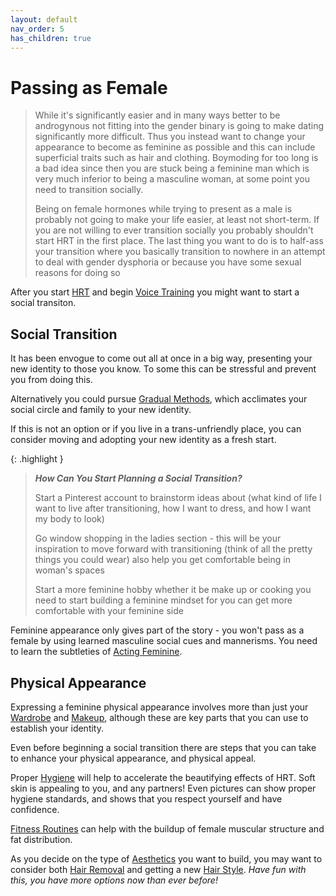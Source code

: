 ```yaml
---
layout: default
nav_order: 5
has_children: true
---
```


# Passing as Female

> While it's significantly easier and in many ways better to be androgynous not fitting into the gender 
binary is going to make dating significantly more difficult. Thus you instead want to change your 
appearance to become as feminine as possible and this can include superficial traits such as hair and 
clothing. Boymoding for too long is a bad idea since then you are stuck being a feminine man which is 
very much inferior to being a masculine woman, at some point you need to transition socially. 
>
> Being on female hormones while trying to present as a male is probably not going to make your life 
easier, at least not short-term. If you are not willing to ever transition socially you probably shouldn't 
start HRT in the first place. The last thing you want to do is to half-ass your transition where you 
basically transition to nowhere in an attempt to deal with gender dysphoria or because you have some 
sexual reasons for doing so

After you start [HRT](../medical/HRT) and begin [Voice Training](../VOICE) you might want to start a social transiton.

## Social Transition

It has been envogue to come out all at once in a big way, presenting your new identity to those you know. To some this can be stressful and prevent you from doing this.

Alternatively you could pursue [Gradual Methods](social/GRADUAL), which acclimates your social circle and family to your new identity.

If this is not an option or if you live in a trans-unfriendly place, you can consider moving and adopting your new identity as a fresh start.

{: .highlight }
> ***How Can You Start Planning a Social Transition?*** 
>
> Start a Pinterest account to brainstorm ideas about (what kind of life I want to live after transitioning, how I want to dress, and how I want my body to look)
>
> Go window shopping in the ladies section - this will be your inspiration to move forward with transitioning (think of all the pretty things you could wear) also help you get comfortable being in woman's spaces
>
> Start a more feminine hobby whether it be make up or cooking you need to start building a feminine mindset for you can get more comfortable with your feminine side

Feminine appearance only gives part of the story - you won't pass as a female by using learned masculine social cues and mannerisms. You need to learn the subtleties of [Acting Feminine](social/MANNERISMS).

## Physical Appearance

Expressing a feminine physical appearance involves more than just your [Wardrobe](physical/WARDROBE) and [Makeup](physical/MAKEUP), although these are key parts that you can use to establish your identity.

Even before beginning a social transition there are steps that you can take to enhance your physical appearance, and physical appeal.

Proper [Hygiene](physical/HYGIENE) will help to accelerate the beautifying effects of HRT. Soft skin is appealing to you, and any partners! Even pictures can show proper hygiene standards, and shows that you respect yourself and have confidence.

[Fitness Routines](physical/FITNESS) can help with the buildup of female muscular structure and fat distribution. 

As you decide on the type of [Aesthetics](physical/AESTHETICS) you want to build, you may want to consider both [Hair Removal](physical/HAIR_REMOVAL) and getting a new [Hair Style](physical/HAIR_STYLING). *Have fun with this, you have more options now than ever before!*